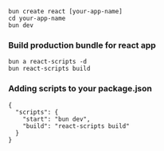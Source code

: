 
```
bun create react [your-app-name]
cd your-app-name
bun dev
```

### Build production bundle for react app

```
bun a react-scripts -d
bun react-scripts build
```

### Adding scripts to your package.json

```
{
  "scripts": {
    "start": "bun dev",
    "build": "react-scripts build"
  }
}
```